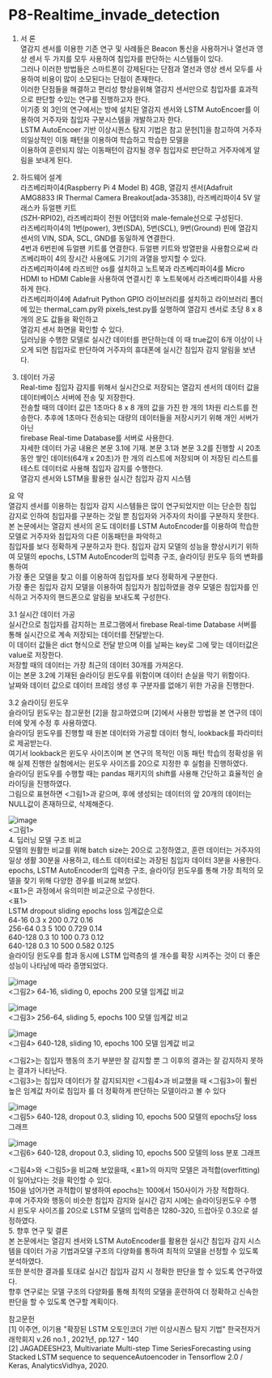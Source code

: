 # P8-Realtime_invade_detection
1. 서 론  
 열감지 센서를 이용한 기존 연구 및 사례들은 Beacon 통신을 사용하거나 열선과 영상 센서 두 가지를 모두 사용하여 침입자를 판단하는 시스템들이 있다.   
 그러나 이러한 방법들은 스마트폰이 강제된다는 단점과 열선과 영상 센서 모두를 사용하여 비용이 많이 소모된다는 단점이 존재한다.   
 이러한 단점들을 해결하고 편리성 향상을위해 열감지 센서만으로 침입자를 효과적으로 판단할 수있는 연구를 진행하고자 한다.   
 이기종 외 3인의 연구에서는 방에 설치된 열감지 센서와 LSTM AutoEncoer를 이용하여 거주자와 침입자 구분시스템을 개발하고자 한다.   
 LSTM AutoEncoer 기반 이상시퀀스 탐지 기법은 참고 문헌[1]을 참고하여 거주자의일상적인 이동 패턴을 이용하여 학습하고 학습한 모델을  
 이용하여 훈련되지 않는 이동패턴이 감지될 경우 침입자로 판단하고 거주자에게 알림을 보내게 된다.  
  
2. 하드웨어 설계  
 라즈베리파이4(Raspberry Pi 4 Model B) 4GB, 열감지 센서(Adafruit AMG8833 IR Thermal Camera Breakout[ada-3538]), 라즈베리파이4 5V 알래스카 듀얼팬 키트  
 (SZH-RPI02), 라즈베리파이 전원 어댑터와 male-female선으로 구성된다.  
 라즈베리파이4의 1번(power), 3번(SDA), 5번(SCL), 9번(Ground) 핀에 열감지 센서의 VIN, SDA, SCL, GND를 동일하게 연결한다.   
 4번과 6번핀에 듀얼팬 키트를 연결한다. 듀얼팬 키트와 방열판을 사용함으로써 라즈베리파이 4의 장시간 사용에도 기기의 과열을 방지할 수 있다.  
 라즈베리파이4에 라즈비안 os를 설치하고 노트북과 라즈베리파이4를 Micro HDMI to HDMI Cable을 사용하여 연결시킨 후 노트북에서 라즈베리파이4를 사용하게 한다.  
 라즈베리파이4에 Adafruit Python GPIO 라이브러리를 설치하고 라이브러리 폴더에 있는 thermal_cam.py와 pixels_test.py를 실행하여 열감지 센서로 초당 8 x 8 개의 온도 값들을 확인하고   
 열감지 센서 화면을 확인할 수 있다.   
 딥러닝을 수행한 모델로 실시간 데이터를 판단하는데 이 때 true값이 6개 이상이 나오게 되면 침입자로 판단하여 거주자의 휴대폰에 실시간 침입자 감지 알림을 보낸다.  
3. 데이터 가공  
 Real-time 침입자 감지를 위해서 실시간으로 저장되는 열감지 센서의 데이터 값을 데이터베이스 서버에 전송 및 저장한다.   
 전송할 때의 데이터 값은 1초마다 8 x 8 개의 값을 가진 한 개의 1차원 리스트를 전송한다. 추후에 1초마다 전송되는 대량의 데이터들을 저장시키기 위해 개인 서버가 아닌   
 firebase Real-time Database를 서버로 사용한다.  
 자세한 데이터 가공 내용은 본문 3.1에 기재. 본문 3.1과 본문 3.2를 진행할 시 20초동안 쌓인 데이터(64개 x 20초)가 한 개의 리스트에 저장되며 이 저장된 리스트를테스트 데이터로 사용해 침입자 감지를 수행한다.  
 열감지 센서와 LSTM을 활용한 실시간 침입자 감지 시스템  
   
요 약  
 열감지 센서를 이용하는 침입자 감지 시스템들은 많이 연구되었지만 이는 단순한 침입 감지로 인하여 침입자를 구분하는 것일 뿐 침입자와 거주자의 차이를 구분하지 못한다.   
 본 논문에서는 열감지 센서의 온도 데이터를 LSTM AutoEncoder를 이용하여 학습한 모델로 거주자와 침입자의 다른 이동패턴을 파악하고  
 침입자를 보다 정확하게 구분하고자 한다. 침입자 감지 모델의 성능을 향상시키기 위하여 모델의 epochs, LSTM AutoEncoder의 입력층 구조, 슬라이딩 윈도우 등의 변화를 통하여   
 가장 좋은 모델을 찾고 이를 이용하여 침입자를 보다 정확하게 구분한다.  
 가장 좋은 침입자 감지 모델을 이용하여 침입자가 침입하였을 경우 모델은 침입자를 인식하고 거주자의 핸드폰으로 알림을 보내도록 구성한다.  
   
3.1 실시간 데이터 가공  
 실시간으로 침입자를 감지하는 프로그램에서 firebase Real-time Database 서버를 통해 실시간으로 계속 저장되는 데이터를 전달받는다.   
 이 데이터 값들은 dict 형식으로 전달 받으며 이를 날짜는 key로 그에 맞는 데이터값은 value로 저장한다.   
 저장할 때의 데이터는 가장 최근의 데이터 30개를 가져온다.   
 이는 본문 3.2에 기재된 슬라이딩 윈도우를 위함이며 데이터 손실을 막기 위함이다.  
 날짜와 데이터 값으로 데이터 프레임 생성 후 구분자를 없애기 위한 가공을 진행한다.    
     
3.2 슬라이딩 윈도우  
 슬라이딩 윈도우는 참고문헌 [2]을 참고하였으며 [2]에서 사용한 방법을 본 연구의 데이터에 맞게 수정 후 사용하였다.   
 슬라이딩 윈도우를 진행할 때 원본 데이터와 가공할 데이터 형식, lookback를 파라미터로 제공받는다.   
 여기서 lookback은 윈도우 사이즈이며 본 연구의 목적인 이동 패턴 학습의 정확성을 위해 실제 진행한 실험에서는 윈도우 사이즈를 20으로 지정한 후 실험을 진행하였다.   
 슬라이딩 윈도우를 수행할 때는 pandas 패키지의 shift를 사용해 간단하고 효율적인 슬라이딩을 진행하였다.   
 그림으로 표현하면 <그림1>과 같으며, 후에 생성되는 데이터의 앞 20개의 데이터는 NULL값이 존재하므로, 삭제해준다.  
   
   ![image](https://user-images.githubusercontent.com/52438368/123590658-e4444100-d825-11eb-86bb-882aaaa0ac9c.png)  
<그림1>  
4. 딥러닝 모델 구조 비교  
 모델의 원활한 비교를 위해 batch size는 20으로 고정하였고, 훈련 데이터는 거주자의 일상 생활 30분을 사용하고, 테스트 데이터로는 과장된 침입자 데이터 3분을 사용한다.  
 epochs, LSTM AutoEncoder의 입력층 구조, 슬라이딩 윈도우를 통해 가장 최적의 모델을 찾기 위해 다양한 경우를 비교해 보았다.  
 <표1>은 과정에서 유의미한 비교군으로 구성한다.  
 <표1>  
 LSTM dropout sliding epochs loss 임계값순으로  
 64-16 0.3 x 200 0.72 0.16  
 256-64 0.3 5 100 0.729 0.14  
 640-128 0.3 10 100 0.73 0.12  
 640-128 0.3 10 500 0.582 0.125  
 슬라이딩 윈도우를 함과 동시에 LSTM 입력층의 셀 개수를 확장 시켜주는 것이 더 좋은 성능이 나타남에 따라 증명되었다.  
   
 ![image](https://user-images.githubusercontent.com/52438368/123590672-e73f3180-d825-11eb-901e-9b6c7f4842cf.png)  
 <그림2> 64-16, sliding 0, epochs 200 모델 임계값 비교  
   
     
 ![image](https://user-images.githubusercontent.com/52438368/123590673-e8705e80-d825-11eb-91ef-601537f95bbe.png)  
 <그림3> 256-64, sliding 5, epochs 100 모델 임계값 비교  
   
     
 ![image](https://user-images.githubusercontent.com/52438368/123590676-ea3a2200-d825-11eb-8cbd-e2ce20f29793.png)  
 <그림4> 640-128, sliding 10, epochs 100 모델 임계값 비교  
   
     
   
 <그림2>는 침입자 행동의 초기 부분만 잘 감지할 뿐 그 이후의 결과는 잘 감지하지 못하는 결과가 나타난다.  
 <그림3>는 침입자 데이터가 잘 감지되지만 <그림4>과 비교했을 때 <그림3>이 훨씬 높은 임계값 차이로 침입자 를 더 정확하게 판단하는 모델이라고 볼 수 있다  
   
     
 ![image](https://user-images.githubusercontent.com/52438368/123590682-eb6b4f00-d825-11eb-810a-dac4b03dce5e.png)  
 <그림5> 640-128, dropout 0.3, sliding 10, epochs 500 모델의 epochs당 loss 그래프  
  
    
  
  ![image](https://user-images.githubusercontent.com/52438368/123590871-3f763380-d826-11eb-99f1-ac4e5c9eb698.png)  
 <그림6> 640-128, dropout 0.3, sliding 10, epochs 500 모델의 loss 분포 그래프  
   
     
  
 <그림4>와 <그림5>을 비교해 보았을때, <표1>의 마지막 모델은 과적합(overfitting)이 일어났다는 것을 확인할 수 있다.   
 150을 넘어가면 과적합이 발생하여 epochs는 100에서 150사이가 가장 적합하다.  
 후에 거주자와 행동이 비슷한 침입자 감지와 실시간 감지 시에는 슬라이딩윈도우 수행 시 윈도우 사이즈를 20으로 LSTM 모델의 입력층은 1280-320, 드랍아웃 0.3으로 설정하였다.  
5. 향후 연구 및 결론  
 본 논문에서는 열감지 센서와 LSTM AutoEncoder를 활용한 실시간 침입자 감지 시스템을 데이터 가공 기법과모델 구조의 다양화를 통하여 최적의 모델을 선정할 수 있도록 분석하였다.   
 또한 분석한 결과를 토대로 실시간 침입자 감지 시 정확한 판단을 할 수 있도록 연구하였다.   
 향후 연구로는 모델 구조의 다양화를 통해 최적의 모델을 훈련하여 더 정확하고 신속한 판단을 할 수 있도록 연구할 계획이다.   
   
   
 참고문헌  
 [1] 이주연, 이기용 "확장된 LSTM 오토인코더 기반 이상시퀀스 탐지 기법" 한국전자거래학회지 v.26 no.1 , 2021년, pp.127 - 140  
 [2] JAGADEESH23, Multivariate Multi-step Time SeriesForecasting using Stacked LSTM sequence to sequenceAutoencoder in Tensorflow 2.0 / Keras, AnalyticsVidhya, 2020.  

